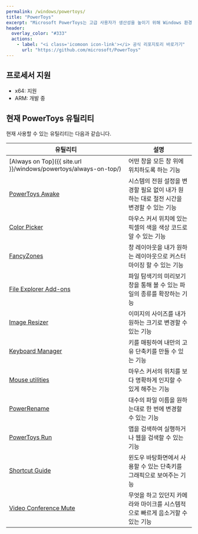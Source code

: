 ```yaml
---
permalink: /windows/powertoys/
title: "PowerToys"
excerpt: "Microsoft PowerToys는 고급 사용자가 생산성을 높이기 위해 Windows 환경을 조정하고 간소화하는 데 사용할 수 있는 유틸리티 세트입니다."
header:
  overlay_color: "#333"
  actions:
    - label: "<i class='icomoon icon-link'></i> 공식 리포지토리 바로가기"
      url: "https://github.com/microsoft/PowerToys"
---
```


## 프로세서 지원

- x64: 지원
- ARM: 개발 중

## 현재 PowerToys 유틸리티

현재 사용할 수 있는 유틸리티는 다음과 같습니다.

|유틸리티                   |설명                                                                                   |
|---------------------------|---------------------------------------------------------------------------------------|
|[Always on Top]({{ site.url }}/windows/powertoys/always-on-top/)          |어떤 창을 모든 창 위에 위치하도록 하는 기능                                            |
|[PowerToys Awake]()        |시스템의 전원 설정을 변경할 필요 없이 내가 원하는 대로 절전 시간을 변경할 수 있는 기능 |
|[Color Picker]()           |마우스 커서 위치에 있는 픽셀의 색을 색상 코드로 알 수 있는 기능                        |
|[FancyZones]()             |창 레이아웃을 내가 원하는 레이아웃으로 커스터마이징 할 수 있는 기능                    |
|[File Explorer Add-ons]()  |파일 탐색기의 미리보기 창을 통해 볼 수 있는 파일의 종류를 확장하는 기능                |
|[Image Resizer]()          |이미지의 사이즈를 내가 원하는 크기로 변경할 수 있는 기능                               |
|[Keyboard Manager]()       |키를 매핑하여 내만의 고유 단축키를 만들 수 있는 기능                                   |
|[Mouse utilities]()        |마우스 커서의 위치를 보다 명확하게 인지할 수 있게 해주는 기능                          |
|[PowerRename]()            |대수의 파일 이름을 원하는대로 한 번에 변경할 수 있는 기능                              |
|[PowerToys Run]()          |앱을 검색하여 실행하거나 웹을 검색할 수 있는 기능                                      |
|[Shortcut Guide]()         |윈도우 바탕화면에서 사용할 수 있는 단축키를 그래픽으로 보여주는 기능                   |
|[Video Conference Mute]()  |무엇을 하고 있던지 카메라와 마이크를 시스템적으로 빠르게 음소거할 수 있는 기능         |
